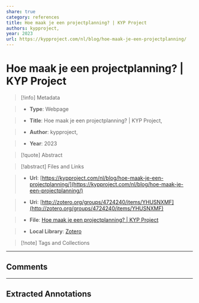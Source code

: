 ```yaml
---  
share: true  
category: references  
title: Hoe maak je een projectplanning? | KYP Project  
authors: kypproject,  
year: 2023  
url: https://kypproject.com/nl/blog/hoe-maak-je-een-projectplanning/  
---  
```

  
# Hoe maak je een projectplanning? | KYP Project  
  
> [!info] Metadata  
> - **Type**: Webpage  
> - **Title**: Hoe maak je een projectplanning? | KYP Project,   
> - **Author**: kypproject,  
> - **Year**: 2023   
  
> [!quote] Abstract  
  
> [!abstract] Files and Links  
> - **Url**: [https://kypproject.com/nl/blog/hoe-maak-je-een-projectplanning/](https://kypproject.com/nl/blog/hoe-maak-je-een-projectplanning/)  
> - **Uri**: [http://zotero.org/groups/4724240/items/YHUSNXMF](http://zotero.org/groups/4724240/items/YHUSNXMF)  
> - **File**: [Hoe maak je een projectplanning? | KYP Project](file:///C:%5CUsers%5C20003936%5CZotero%5Cstorage%5C4RHGSKJV%5Choe-maak-je-een-projectplanning.html)  
> - **Local Library**: [Zotero](zotero://select/groups/4724240/items/YHUSNXMF)  
  
> [!note] Tags and Collections  
  
  
----  
  
## Comments  
  
  
  
----  
  
## Extracted Annotations  
  
